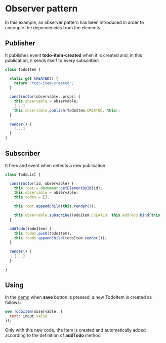 # Observer pattern

In this example, an observer pattern has been introduced in order to uncouple the dependencies from the elements.

## Publisher
It publishes event __todo-item-created__ when it is created and, in this publication, it sends itself to every subscriber:

```javascript
class TodoItem {

  static get CREATED() {
    return 'todo-item-created';
  }

  constructor(observable, props) {
    this.observable = observable;
    [...]
    this.observable.publish(TodoItem.CREATED, this);
  }
  
  render() {
    [...]
  }
}
```

## Subscriber
It fires and event when detects a new publication

```javascript
class TodoList {

  constructor(id, observable) {
    this.root = document.getElementById(id);
    this.observable = observable;
    this.todos = [];

    this.root.appendChild(this.render());

    this.observable.subscribe(TodoItem.CREATED, this.addTodo.bind(this));
  }

  addTodo(todoItem) {
    this.todos.push(todoItem);
    this.tbody.appendChild(todoItem.render());
  }

  render() {
    [...]
  }

}
```

## Using
In the [demo](https://nalvarezdiaz.github.io/es6-patterns/observer/index.html) when __save__ button is pressed, 
a new TodoItem is created as follows:

```javascript
new TodoItem(observable, {
  text: input.value
});
```

Only with this new code, the Item is created and automatically added according to the definition of __addTodo__ method
